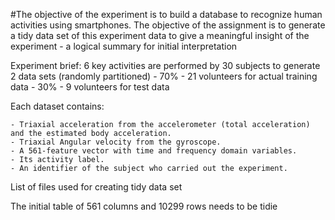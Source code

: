 #The objective of the experiment is to build a database to recognize human activities using smartphones.
The objective of the assignment is to generate a tidy data set of this experiment data to give a meaningful insight of the experiment - a logical summary for initial interpretation

Experiment brief:
6 key activities are performed by 30 subjects to generate 2 data sets (randomly partitioned)
	- 70% - 21 volunteers 	for actual training data
	- 30% - 9  volunteers 	for test data

Each dataset contains:

	- Triaxial acceleration from the accelerometer (total acceleration) and the estimated body acceleration. 
	- Triaxial Angular velocity from the gyroscope. 
	- A 561-feature vector with time and frequency domain variables. 
	- Its activity label. 
	- An identifier of the subject who carried out the experiment.

List of files used for creating tidy data set

The initial table of 561 columns and 10299 rows needs to be tidie











